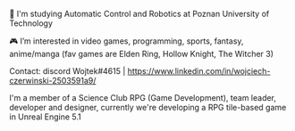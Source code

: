  🏫 I'm studying Automatic Control and Robotics at Poznan University of Technology
 
 🎮 I’m interested in video games, programming, sports, fantasy, anime/manga
 (fav games are Elden Ring, Hollow Knight, The Witcher 3)

Contact:
discord Wojtek#4615 | https://www.linkedin.com/in/wojciech-czerwinski-2503591a9/ 

I'm a member of a Science Club RPG (Game Development), team leader, developer and designer, currently we're developing a RPG tile-based game in Unreal Engine 5.1


